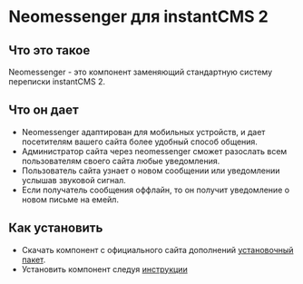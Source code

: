 # Neomessenger для instantCMS 2

## Что это такое

  Neomessenger - это компонент заменяющий стандартную систему переписки instantCMS 2.

## Что он дает

 * Neomessenger адаптирован для мобильных устройств, и дает посетителям вашего сайта более удобный способ общения.
 * Администратор сайта через neomessenger сможет разослать всем пользователям своего сайта любые уведомления.
 * Пользователь сайта узнает о новом сообщении или уведомлении услышав звуковой сигнал.
 * Если получатель сообщения оффлайн, то он получит уведомление о новом письме на емейл.

## Как установить

 * Скачать компонент с официального сайта дополнений [установочный пакет](http://addons.instantcms.ru/addons/neomessenger-i2.html).
 * Установить компонент следуя [инструкции](http://docs.instantcms.ru/manual/addons)
 





